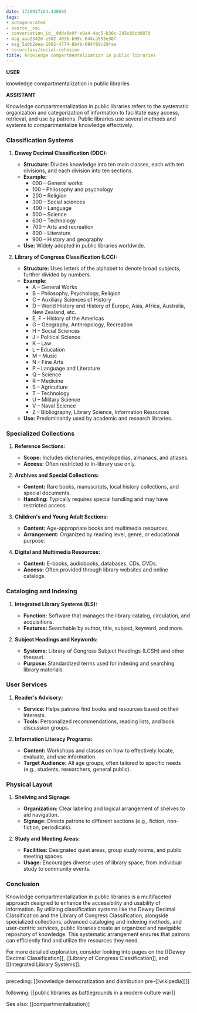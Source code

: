 ```yaml
---
date: 1720937164.448695
tags:
- autogenerated
- source__oai
- conversation_id__9dda6e9f-e9a4-4ac5-b36c-295c66cb607d
- msg_aaa23420-e502-4036-b99c-644ca555e36f
- msg_5a0b2eea-2002-4774-8b4b-684f89c29faa
- colorclass/social-cohesion
title: knowledge compartmentalization in public libraries
---
```


**USER**

knowledge compartmentalization in public libraries


**ASSISTANT**

Knowledge compartmentalization in public libraries refers to the systematic organization and categorization of information to facilitate easy access, retrieval, and use by patrons. Public libraries use several methods and systems to compartmentalize knowledge effectively.

### Classification Systems

1. **Dewey Decimal Classification (DDC):**
   - **Structure:** Divides knowledge into ten main classes, each with ten divisions, and each division into ten sections.
   - **Example:** 
     - 000 – General works
     - 100 – Philosophy and psychology
     - 200 – Religion
     - 300 – Social sciences
     - 400 – Language
     - 500 – Science
     - 600 – Technology
     - 700 – Arts and recreation
     - 800 – Literature
     - 900 – History and geography
   - **Use:** Widely adopted in public libraries worldwide.

2. **Library of Congress Classification (LCC):**
   - **Structure:** Uses letters of the alphabet to denote broad subjects, further divided by numbers.
   - **Example:** 
     - A – General Works
     - B – Philosophy, Psychology, Religion
     - C – Auxiliary Sciences of History
     - D – World History and History of Europe, Asia, Africa, Australia, New Zealand, etc.
     - E, F – History of the Americas
     - G – Geography, Anthropology, Recreation
     - H – Social Sciences
     - J – Political Science
     - K – Law
     - L – Education
     - M – Music
     - N – Fine Arts
     - P – Language and Literature
     - Q – Science
     - R – Medicine
     - S – Agriculture
     - T – Technology
     - U – Military Science
     - V – Naval Science
     - Z – Bibliography, Library Science, Information Resources
   - **Use:** Predominantly used by academic and research libraries.

### Specialized Collections

1. **Reference Sections:**
   - **Scope:** Includes dictionaries, encyclopedias, almanacs, and atlases.
   - **Access:** Often restricted to in-library use only.

2. **Archives and Special Collections:**
   - **Content:** Rare books, manuscripts, local history collections, and special documents.
   - **Handling:** Typically requires special handling and may have restricted access.

3. **Children's and Young Adult Sections:**
   - **Content:** Age-appropriate books and multimedia resources.
   - **Arrangement:** Organized by reading level, genre, or educational purpose.

4. **Digital and Multimedia Resources:**
   - **Content:** E-books, audiobooks, databases, CDs, DVDs.
   - **Access:** Often provided through library websites and online catalogs.

### Cataloging and Indexing

1. **Integrated Library Systems (ILS):**
   - **Function:** Software that manages the library catalog, circulation, and acquisitions.
   - **Features:** Searchable by author, title, subject, keyword, and more.

2. **Subject Headings and Keywords:**
   - **Systems:** Library of Congress Subject Headings (LCSH) and other thesauri.
   - **Purpose:** Standardized terms used for indexing and searching library materials.

### User Services

1. **Reader's Advisory:**
   - **Service:** Helps patrons find books and resources based on their interests.
   - **Tools:** Personalized recommendations, reading lists, and book discussion groups.

2. **Information Literacy Programs:**
   - **Content:** Workshops and classes on how to effectively locate, evaluate, and use information.
   - **Target Audience:** All age groups, often tailored to specific needs (e.g., students, researchers, general public).

### Physical Layout

1. **Shelving and Signage:**
   - **Organization:** Clear labeling and logical arrangement of shelves to aid navigation.
   - **Signage:** Directs patrons to different sections (e.g., fiction, non-fiction, periodicals).

2. **Study and Meeting Areas:**
   - **Facilities:** Designated quiet areas, group study rooms, and public meeting spaces.
   - **Usage:** Encourages diverse uses of library space, from individual study to community events.

### Conclusion

Knowledge compartmentalization in public libraries is a multifaceted approach designed to enhance the accessibility and usability of information. By utilizing classification systems like the Dewey Decimal Classification and the Library of Congress Classification, alongside specialized collections, advanced cataloging and indexing methods, and user-centric services, public libraries create an organized and navigable repository of knowledge. This systematic arrangement ensures that patrons can efficiently find and utilize the resources they need.

For more detailed exploration, consider looking into pages on the [[Dewey Decimal Classification]], [[Library of Congress Classification]], and [[Integrated Library Systems]].


---

preceding: [[knowledge democratization and distribution pre-[[wikipedia]]]]  


following: [[public libraries as battlegrounds in a modern culture war]]

See also: [[compartmentalization]]